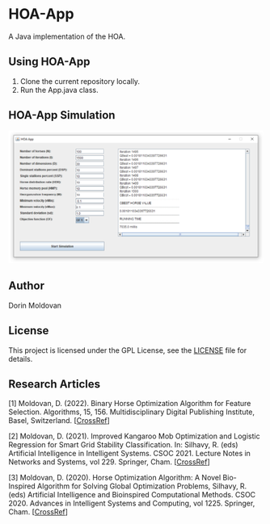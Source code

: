 # HOA-App

A Java implementation of the HOA.

## Using HOA-App

1. Clone the current repository locally.
2. Run the App.java class.

## HOA-App Simulation

![HOA-App Snapshot](hoa_app_snapshot.PNG?raw=true "Title")

## Author

Dorin Moldovan

## License

This project is licensed under the GPL License, see the [LICENSE](LICENSE) file for details.

## Research Articles

[1] Moldovan, D. (2022). Binary Horse Optimization Algorithm for Feature Selection. Algorithms, 15, 156. Multidisciplinary Digital Publishing Institute, Basel, Switzerland. [[CrossRef](https://www.mdpi.com/1999-4893/15/5/156)]

[2] Moldovan, D. (2021). Improved Kangaroo Mob Optimization and Logistic Regression for Smart Grid Stability Classification. In: Silhavy, R. (eds) Artificial Intelligence in Intelligent Systems. CSOC 2021. Lecture Notes in Networks and Systems, vol 229. Springer, Cham. [[CrossRef](https://link.springer.com/chapter/10.1007/978-3-030-77445-5_44)]

[3] Moldovan, D. (2020). Horse Optimization Algorithm: A Novel Bio-Inspired Algorithm for Solving Global Optimization Problems, Silhavy, R. (eds) Artificial Intelligence and Bioinspired Computational Methods. CSOC 2020. Advances in Intelligent Systems and Computing, vol 1225. Springer, Cham. [[CrossRef](https://link.springer.com/chapter/10.1007/978-3-030-51971-1_16)]
